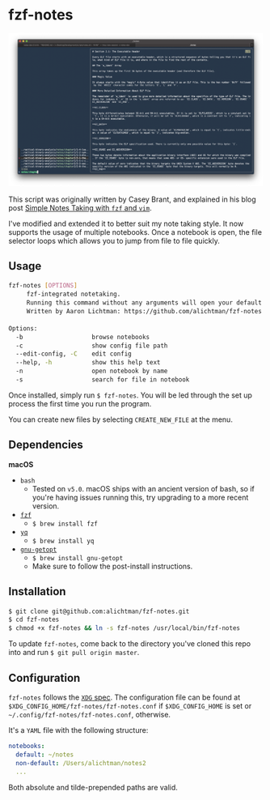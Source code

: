 # fzf-notes

![demo](img/demo.png)

This script was originally written by Casey Brant, and explained in his blog post [Simple Notes Taking with `fzf` and `vim`](https://medium.com/adorableio/simple-note-taking-with-fzf-and-vim-2a647a39cfa).

I've modified and extended it to better suit my note taking style. It now supports the usage of multiple notebooks. Once a notebook is open, the file selector loops which allows you to jump from file to file quickly.

## Usage

```bash
fzf-notes [OPTIONS]
     fzf-integrated notetaking.
     Running this command without any arguments will open your default journal.
     Written by Aaron Lichtman: https://github.com/alichtman/fzf-notes

Options:
  -b                   browse notebooks
  -c                   show config file path
  --edit-config, -C    edit config
  --help, -h           show this help text
  -n                   open notebook by name
  -s                   search for file in notebook
```

Once installed, simply run `$ fzf-notes`. You will be led through the set up process the first time you run the program.

You can create new files by selecting `CREATE_NEW_FILE` at the menu.

## Dependencies

**macOS**

- `bash`
    - Tested on `v5.0`. macOS ships with an ancient version of bash, so if you're having issues running this, try upgrading to a more recent version.
- [`fzf`](https://github.com/junegunn/fzf)
    - `$ brew install fzf`
- [`yq`](https://github.com/mikefarah/yq/)
    * `$ brew install yq`
- [`gnu-getopt`](https://formulae.brew.sh/formula/gnu-getopt)
    * `$ brew install gnu-getopt`
    * Make sure to follow the post-install instructions.

## Installation

```bash
$ git clone git@github.com:alichtman/fzf-notes.git
$ cd fzf-notes
$ chmod +x fzf-notes && ln -s fzf-notes /usr/local/bin/fzf-notes
```

To update `fzf-notes`, come back to the directory you've cloned this repo into and run `$ git pull origin master`.

## Configuration

`fzf-notes` follows the [`XDG` spec](https://specifications.freedesktop.org/basedir-spec/basedir-spec-latest.html). The configuration file can be found at `$XDG_CONFIG_HOME/fzf-notes/fzf-notes.conf` if `$XDG_CONFIG_HOME` is set or `~/.config/fzf-notes/fzf-notes.conf`, otherwise.

It's a `YAML` file with the following structure:

```yaml
notebooks:
  default: ~/notes
  non-default: /Users/alichtman/notes2
  ...
```

Both absolute and tilde-prepended paths are valid.
